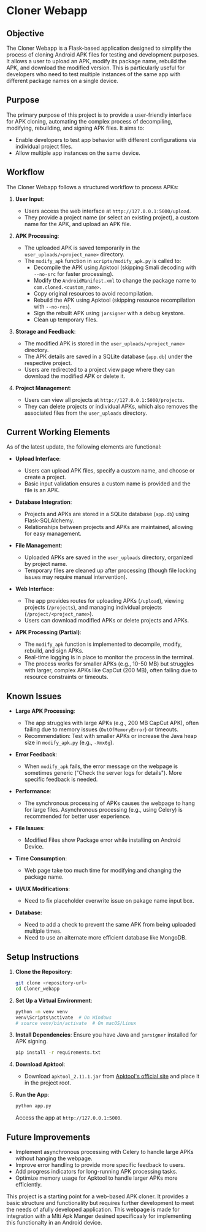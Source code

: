 # Cloner Webapp

## Objective
The Cloner Webapp is a Flask-based application designed to simplify the process of cloning Android APK files for testing and development purposes. It allows a user to upload an APK, modify its package name, rebuild the APK, and download the modified version. This is particularly useful for developers who need to test multiple instances of the same app with different package names on a single device.

## Purpose
The primary purpose of this project is to provide a user-friendly interface for APK cloning, automating the complex process of decompiling, modifying, rebuilding, and signing APK files. 
It aims to:
- Enable developers to test app behavior with different configurations via individual project files.
- Allow multiple app instances on the same device.

## Workflow
The Cloner Webapp follows a structured workflow to process APKs:

1. **User Input**:
   - Users access the web interface at `http://127.0.0.1:5000/upload`.
   - They provide a project name (or select an existing project), a custom name for the APK, and upload an APK file.

2. **APK Processing**:
   - The uploaded APK is saved temporarily in the `user_uploads/<project_name>` directory.
   - The `modify_apk` function in `scripts/modify_apk.py` is called to:
     - Decompile the APK using Apktool (skipping Smali decoding with `--no-src` for faster processing).
     - Modify the `AndroidManifest.xml` to change the package name to `com.cloned.<custom_name>`.
     - Copy original resources to avoid recompilation.
     - Rebuild the APK using Apktool (skipping resource recompilation with `--no-res`).
     - Sign the rebuilt APK using `jarsigner` with a debug keystore.
     - Clean up temporary files.

3. **Storage and Feedback**:
   - The modified APK is stored in the `user_uploads/<project_name>` directory.
   - The APK details are saved in a SQLite database (`app.db`) under the respective project.
   - Users are redirected to a project view page where they can download the modified APK or delete it.

4. **Project Management**:
   - Users can view all projects at `http://127.0.0.1:5000/projects`.
   - They can delete projects or individual APKs, which also removes the associated files from the `user_uploads` directory.

## Current Working Elements
As of the latest update, the following elements are functional:

- **Upload Interface**:
  - Users can upload APK files, specify a custom name, and choose or create a project.
  - Basic input validation ensures a custom name is provided and the file is an APK.

- **Database Integration**:
  - Projects and APKs are stored in a SQLite database (`app.db`) using Flask-SQLAlchemy.
  - Relationships between projects and APKs are maintained, allowing for easy management.

- **File Management**:
  - Uploaded APKs are saved in the `user_uploads` directory, organized by project name.
  - Temporary files are cleaned up after processing (though file locking issues may require manual intervention).

- **Web Interface**:
  - The app provides routes for uploading APKs (`/upload`), viewing projects (`/projects`), and managing individual projects (`/project/<project_name>`).
  - Users can download modified APKs or delete projects and APKs.

- **APK Processing (Partial)**:
  - The `modify_apk` function is implemented to decompile, modify, rebuild, and sign APKs.
  - Real-time logging is in place to monitor the process in the terminal.
  - The process works for smaller APKs (e.g., 10-50 MB) but struggles with larger, complex APKs like CapCut (200 MB), often failing due to resource constraints or timeouts.

## Known Issues
- **Large APK Processing**:
  - The app struggles with large APKs (e.g., 200 MB CapCut APK), often failing due to memory issues (`OutOfMemoryError`) or timeouts.
  - Recommendation: Test with smaller APKs or increase the Java heap size in `modify_apk.py` (e.g., `-Xmx6g`).

- **Error Feedback**:
  - When `modify_apk` fails, the error message on the webpage is sometimes generic ("Check the server logs for details"). More specific feedback is needed.

- **Performance**:
  - The synchronous processing of APKs causes the webpage to hang for large files. Asynchronous processing (e.g., using Celery) is recommended for better user experience.

- **File Issues**:
  - Modified Files show Package error while installing on Android Device.

- **Time Consumption**:
  - Web page take too much time for modifying and changing the package name.

- **UI/UX Modifications**:
  - Need to fix placeholder overwrite issue on pakage name input box. 

- **Database**:
  - Need to add a check to prevent the same APK from being uploaded multiple times.
  - Need to use an alternate more efficient database like MongoDB.

## Setup Instructions
1. **Clone the Repository**:
   ```bash
   git clone <repository-url>
   cd Cloner_webapp
   ```

2. **Set Up a Virtual Environment**:
   ```bash
   python -m venv venv
   venv\Scripts\activate  # On Windows
   # source venv/bin/activate  # On macOS/Linux
   ```

3. **Install Dependencies**:
   Ensure you have Java and `jarsigner` installed for APK signing.
   ```bash
   pip install -r requirements.txt
   ```

4. **Download Apktool**:
   - Download `apktool_2.11.1.jar` from [Apktool's official site](https://ibotpeaches.github.io/Apktool/) and place it in the project root.

5. **Run the App**:
   ```bash
   python app.py
   ```
   Access the app at `http://127.0.0.1:5000`.

## Future Improvements
- Implement asynchronous processing with Celery to handle large APKs without hanging the webpage.
- Improve error handling to provide more specific feedback to users.
- Add progress indicators for long-running APK processing tasks.
- Optimize memory usage for Apktool to handle larger APKs more efficiently.


This project is a starting point for a web-based APK cloner. It provides a basic structure and functionality but requires further development to meet the needs of afully developed application. This webpage is made for integration with a Mlti Apk Manger desined specificaaly for implementing this functionalty in an Android device.
